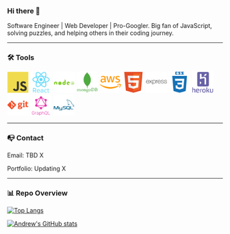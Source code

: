 ### Hi there 👋

Software Engineer | Web Developer | Pro-Googler. Big fan of JavaScript, solving puzzles, and helping others in their coding journey.

---

### 🛠 Tools


<img src="https://github.com/devicons/devicon/blob/master/icons/javascript/javascript-original.svg" alt="javascript logo" width="50" height="50" /> <img src="https://github.com/devicons/devicon/blob/master/icons/react/react-original-wordmark.svg" alt="javascript logo" width="50" height="50" />
<img src="https://github.com/devicons/devicon/blob/master/icons/nodejs/nodejs-plain-wordmark.svg" alt="javascript logo" width="50" height="50" />
<img src="https://github.com/devicons/devicon/blob/master/icons/mongodb/mongodb-plain-wordmark.svg" alt="javascript logo" width="50" height="50" />
<img src="https://github.com/devicons/devicon/blob/master/icons/amazonwebservices/amazonwebservices-plain-wordmark.svg" alt="javascript logo" width="50" height="50" />
<img src="https://github.com/devicons/devicon/blob/master/icons/html5/html5-original.svg" alt="javascript logo" width="50" height="50" />
<img src="https://github.com/devicons/devicon/blob/master/icons/express/express-original-wordmark.svg" alt="javascript logo" width="50" height="50" />
<img src="https://github.com/devicons/devicon/blob/master/icons/css3/css3-plain-wordmark.svg" alt="javascript logo" width="50" height="50" />
<img src="https://github.com/devicons/devicon/blob/master/icons/heroku/heroku-plain-wordmark.svg" alt="javascript logo" width="50" height="50" />
<img src="https://github.com/devicons/devicon/blob/master/icons/git/git-plain-wordmark.svg" alt="javascript logo" width="50" height="50" />
<img src="https://github.com/devicons/devicon/blob/master/icons/graphql/graphql-plain-wordmark.svg" alt="javascript logo" width="50" height="50" />
<img src="https://github.com/devicons/devicon/blob/master/icons/mysql/mysql-plain-wordmark.svg" alt="javascript logo" width="50" height="50" />

---

### 📭 Contact 

Email: TBD X

Portfolio: Updating X

---

### 📊 Repo Overview

[![Top Langs](https://github-readme-stats.vercel.app/api/top-langs/?username=andrewmosesdev&hide=java,html,css&theme=radical)](https://github.com/andrewmosesdrive/github-readme-stats)

[![Andrew's GitHub stats](https://github-readme-stats.vercel.app/api?username=andrewmosesdev&theme=radical)](https://github.com/andrewmosesdrive/github-readme-stats)
